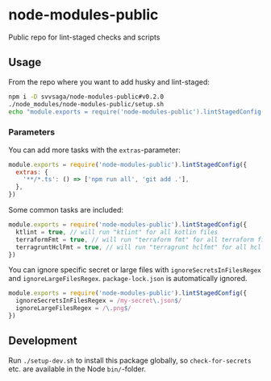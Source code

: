 # node-modules-public

Public repo for lint-staged checks and scripts

## Usage

From the repo where you want to add husky and lint-staged:

```bash
npm i -D svvsaga/node-modules-public#v0.2.0
./node_modules/node-modules-public/setup.sh
echo "module.exports = require('node-modules-public').lintStagedConfig()" > lint-staged.config.cjs
```

### Parameters

You can add more tasks with the `extras`-parameter:

```javascript
module.exports = require('node-modules-public').lintStagedConfig({
  extras: {
    '**/*.ts': () => ['npm run all', 'git add .'],
  },
})
```

Some common tasks are included:

```javascript
module.exports = require('node-modules-public').lintStagedConfig({
  ktlint = true, // will run "ktlint" for all kotlin files
  terraformFmt = true, // will run "terraform fmt" for all terraform files
  terragruntHclFmt = true, // will run "terragrunt hclfmt" for all hcl files
})
```

You can ignore specific secret or large files with `ignoreSecretsInFilesRegex` and `ignoreLargeFilesRegex`. `package-lock.json` is automatically ignored.

```javascript
module.exports = require('node-modules-public').lintStagedConfig({
  ignoreSecretsInFilesRegex = /my-secret\.json$/
  ignoreLargeFilesRegex = /\.png$/
})
```

## Development

Run `./setup-dev.sh` to install this package globally, so `check-for-secrets` etc. are available in the Node `bin/`-folder.
